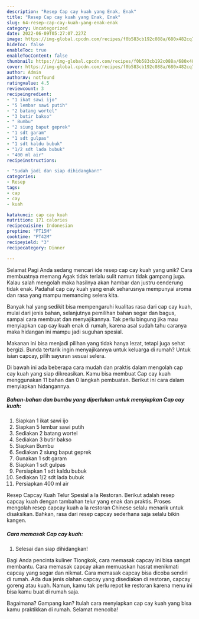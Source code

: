 ```yaml
---
description: "Resep Cap cay kuah yang Enak, Enak"
title: "Resep Cap cay kuah yang Enak, Enak"
slug: 64-resep-cap-cay-kuah-yang-enak-enak
category: Uncategorized
date: 2022-06-09T05:27:07.227Z
image: https://img-global.cpcdn.com/recipes/f0b583cb192c088a/680x482cq70/cap-cay-kuah-foto-resep-utama.jpg
hideToc: false
enableToc: true
enableTocContent: false
thumbnail: https://img-global.cpcdn.com/recipes/f0b583cb192c088a/680x482cq70/cap-cay-kuah-foto-resep-utama.jpg
cover: https://img-global.cpcdn.com/recipes/f0b583cb192c088a/680x482cq70/cap-cay-kuah-foto-resep-utama.jpg
author: Admin
authorAv: notfound
ratingvalue: 4.5
reviewcount: 3
recipeingredient:
- "1 ikat sawi ijo"
- "5 lembar sawi putih"
- "2 batang wortel"
- "3 butir bakso"
- " Bumbu"
- "2 siung baput geprek"
- "1 sdt garam"
- "1 sdt gulpas"
- "1 sdt kaldu bubuk"
- "1/2 sdt lada bubuk"
- "400 ml air"
recipeinstructions:

- "Sudah jadi dan siap dihidangkan!"
categories:
- Resep
tags:
- cap
- cay
- kuah

katakunci: cap cay kuah 
nutrition: 171 calories
recipecuisine: Indonesian
preptime: "PT15M"
cooktime: "PT42M"
recipeyield: "3"
recipecategory: Dinner

---
```



Selamat Pagi Anda sedang mencari ide resep cap cay kuah yang unik? Cara membuatnya memang Agak tidak terlalu sulit namun tidak gampang juga. Kalau salah mengolah maka hasilnya akan hambar dan justru cenderung tidak enak. Padahal cap cay kuah yang enak seharusnya mempunyai aroma dan rasa yang mampu memancing selera kita.


Banyak hal yang sedikit bisa mempengaruhi kualitas rasa dari cap cay kuah, mulai dari jenis bahan, selanjutnya pemilihan bahan segar dan bagus, sampai cara membuat dan menyajikannya. Tak perlu bingung jika mau menyiapkan cap cay kuah enak di rumah, karena asal sudah tahu caranya maka hidangan ini mampu jadi suguhan spesial.

Makanan ini bisa menjadi pilihan yang tidak hanya lezat, tetapi juga sehat bergizi. Bunda tertarik ingin menyajikannya untuk keluarga di rumah? Untuk isian capcay, pilih sayuran sesuai selera.


Di bawah ini ada beberapa cara mudah dan praktis dalam mengolah cap cay kuah yang siap dikreasikan. Kamu bisa membuat Cap cay kuah menggunakan 11 bahan dan 0 langkah pembuatan. Berikut ini cara dalam menyiapkan hidangannya.

<!--inarticleads1-->

##### Bahan-bahan dan bumbu yang diperlukan untuk menyiapkan Cap cay kuah:

1. Siapkan 1 ikat sawi ijo
1. Siapkan 5 lembar sawi putih
1. Sediakan 2 batang wortel
1. Sediakan 3 butir bakso
1. Siapkan  Bumbu
1. Sediakan 2 siung baput geprek
1. Gunakan 1 sdt garam
1. Siapkan 1 sdt gulpas
1. Persiapkan 1 sdt kaldu bubuk
1. Sediakan 1/2 sdt lada bubuk
1. Persiapkan 400 ml air


Resep Capcay Kuah Telur Spesial a la Restoran. Berikut adalah resep capcay kuah dengan tambahan telur yang enak dan praktis. Proses mengolah resep capcay kuah a la restoran Chinese selalu menarik untuk disaksikan. Bahkan, rasa dari resep capcay sederhana saja selalu bikin kangen. 

<!--inarticleads2-->

##### Cara memasak Cap cay kuah:


1. Selesai dan siap dihidangkan!

Bagi Anda pencinta kuliner Tiongkok, cara memasak capcay ini bisa sangat membantu. Cara memasak capcay akan memuaskan hasrat menikmati capcay yang segar dan nikmat. Cara memasak capcay bisa dicoba sendiri di rumah. Ada dua jenis olahan capcay yang disediakan di restoran, capcay goreng atau kuah. Namun, kamu tak perlu repot ke restoran karena menu ini bisa kamu buat di rumah saja. 

Bagaimana? Gampang kan? Itulah cara menyiapkan cap cay kuah yang bisa kamu praktikkan di rumah. Selamat mencoba!
